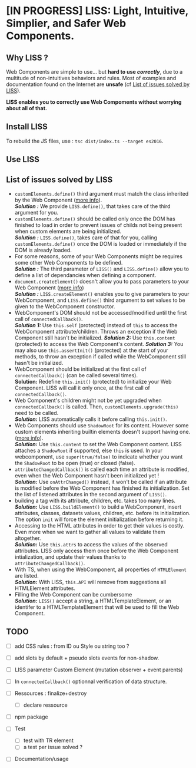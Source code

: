# **[IN PROGRESS]** LISS: Light, Intuitive, Simplier, and Safer Web Components.

## Why LISS ?

Web Components are simple to use... but **hard to use *correctly***, due to a multitude of non-intuitives behaviors and rules. Most of examples and documentation found on the Internet are **unsafe** (cf [List of issues solved by LISS](#list-of-issues-solved-by-liss)).

**LISS enables you to correctly use Web Compoments without worrying about all of that.**

## Install LISS

To rebuild the JS files, use : `tsc dist/index.ts --target es2016`.

## Use LISS

## List of issues solved by LISS

- `customElements.define()` third argument must match the class inherited by the Web Component ([more info](https://developer.mozilla.org/en-US/docs/Web/API/CustomElementRegistry/define)).<br/>
***Solution :*** We provide `LISS.define()`, that takes care of the third argument for you.
- `customElements.define()` should be called only once the DOM has finished to load in order to prevent issues of childs not being present when custom elements are being initialized.<br/>
***Solution :*** `LISS.define()`, takes care of that for you, calling `customElements.define()` once the DOM is loaded or immediately if the DOM is already loaded.
- For some reasons, some of your Web Components might be requires some other Web Components to be defined.<br/>
***Solution :*** The third parameter of `LISS()` and `LISS.define()` allow you to define a list of dependancies when defining a component.
- `document.createElement()` doesn't allow you to pass parameters to your Web Component ([more info](https://github.com/WICG/webcomponents/issues/605))<br/>
***Solution :*** `LISS.createElement()` enables you to give parameters to your WebComponent, and `LISS.define()` third argument to set values to be given to the WebComponent constructor.
- WebComponent's DOM should not be accessed/modified until the first call of `connectedCallback()`.<br/>
***Solution 1:*** Use `this.self` (protected) instead of `this` to access the WebComponent attribute/children. Throws an exception if the Web Component still hasn't be initialized.
***Solution 2:*** Use `this.content` (protected) to access the Web Component's content. 
***Solution 3:*** You may also use `this.assertInit()` (protected) at the start of your methods, to throw an exception if called while the WebComponent still hasn't be initialized.
- WebComponent should be initialized at the first call of `connectedCallback()` (can be called several times).<br/>
**Solution:**
Redefine `this.init()` (protected) to initialize your Web Component. LISS will call it only once, at the first call of `connectedCallback()`.
- Web Component's children might not be yet upgraded when `connectedCallback()` is called. Then, `customElements.upgrade(this)` need to be called.<br/>
***Solution:*** LISS automatically calls it before calling `this.init()`.
- Web Components should use `ShadowRoot` for its content. However some custom elements inheriting builtin elements doesn't support having one. ([more info](https://developer.mozilla.org/en-US/docs/Web/API/Element/attachShadow)).<br/>
***Solution:*** Use `this.content` to set the Web Component content. LISS attaches a `ShadowRoot` if supported, else `this` is used. In your webcomponent, use `super(true/false)` to indicate whether you want the `ShadowRoot` to be open (true) or closed (false).
- `attributeChangedCallback()` is called each time an attribute is modified, even when the Web Component hasn't been initialized yet !<br/>
***Solution:*** Use `onAttrChanged()` instead, it won't be called if an attribute is modified before the Web Component has finished its initialization. Set the list of listened attributes in the second argument of `LISS()`.
- building a tag with its attribute, children, etc. takes too many lines.<br/>
***Solution:*** Use `LISS.buildElement()` to build a WebComponent, insert attributes, classes, datasets values, children, etc. before its initialization. The option `init` will force the element initialization before returning it.
- Accessing to the HTML attributes in order to get their values is costly. Even more when we want to gather all values to validate them altogether.<br/>
***Solution:*** Use `this.attrs` to access the values of the observed attributes. LISS only access them once before the Web Component intialization, and update their values thanks to `attributeChangedCallback()`.
- With TS, when using the WebComponent, all properties of `HTMLElement` are listed.<br/>
***Solution:*** With LISS, `this.API` will remove from suggestions all HTMLElement attributes.
- Filling the Web Component can be cumbersome<br/>
***Solution:*** `LISS()` accept a string, a HTMLTemplateElement, or an identifer to a HTMLTemplateElement that will be used to fill the Web Component.

## TODO

- [ ] add CSS rules : from ID ou Style ou string too ?
- [ ] add slots by default + pseudo slots events for non-shadow.

- [ ] LISS parameter Custom Element (mutation observer + event parents)
- [ ] In `connectedCallback()` optionnal verification of data structure.

- [ ] Ressources : finalize+destroy
	- [ ] declare ressource


- [ ] npm package
- [ ] Test
  - [ ] test with TR element
  - [ ] a test per issue solved ?
- [ ] Documentation/usage